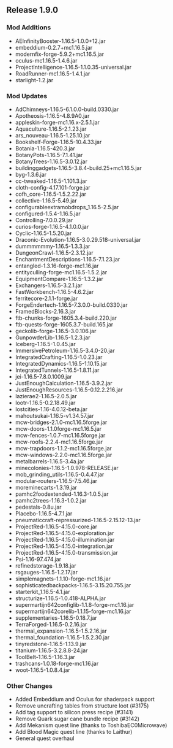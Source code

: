 ## Release 1.9.0

### Mod Additions
- AEInfinityBooster-1.16.5-1.0.0+12.jar
- embeddium-0.2.7+mc1.16.5.jar
- modernfix-forge-5.9.2+mc1.16.5.jar
- oculus-mc1.16.5-1.4.6.jar
- ProjectIntelligence-1.16.5-1.1.0.35-universal.jar
- RoadRunner-mc1.16.5-1.4.1.jar
- starlight-1.2.jar
### Mod Updates
- AdChimneys-1.16.5-6.1.0.0-build.0330.jar
- Apotheosis-1.16.5-4.8.9A0.jar
- appleskin-forge-mc1.16.x-2.5.1.jar
- Aquaculture-1.16.5-2.1.23.jar
- ars_nouveau-1.16.5-1.25.10.jar
- Bookshelf-Forge-1.16.5-10.4.33.jar
- Botania-1.16.5-420.3.jar
- BotanyPots-1.16.5-7.1.41.jar
- BotanyTrees-1.16.5-3.0.12.jar
- buildinggadgets-1.16.5-3.8.4-build.25+mc1.16.5.jar
- byg-1.3.6.jar
- cc-tweaked-1.16.5-1.101.3.jar
- cloth-config-4.17.101-forge.jar
- cofh_core-1.16.5-1.5.2.22.jar
- collective-1.16.5-5.49.jar
- configurableextramobdrops_1.16.5-2.5.jar
- configured-1.5.4-1.16.5.jar
- Controlling-7.0.0.29.jar
- curios-forge-1.16.5-4.1.0.0.jar
- Cyclic-1.16.5-1.5.20.jar
- Draconic-Evolution-1.16.5-3.0.29.518-universal.jar
- dummmmmmy-1.16.5-1.3.3.jar
- DungeonCrawl-1.16.5-2.3.12.jar
- EnchantmentDescriptions-1.16.5-7.1.23.jar
- entangled-1.3.16-forge-mc1.16.jar
- entityculling-forge-mc1.16.5-1.5.2.jar
- EquipmentCompare-1.16.5-1.3.2.jar
- Exchangers-1.16.5-3.2.1.jar
- FastWorkbench-1.16.5-4.6.2.jar
- ferritecore-2.1.1-forge.jar
- ForgeEndertech-1.16.5-7.3.0.0-build.0330.jar
- FramedBlocks-2.16.3.jar
- ftb-chunks-forge-1605.3.4-build.220.jar
- ftb-quests-forge-1605.3.7-build.165.jar
- geckolib-forge-1.16.5-3.0.106.jar
- GunpowderLib-1.16.5-1.2.3.jar
- Iceberg-1.16.5-1.0.45.jar
- ImmersivePetroleum-1.16.5-3.4.0-20.jar
- IntegratedCrafting-1.16.5-1.0.23.jar
- IntegratedDynamics-1.16.5-1.10.15.jar
- IntegratedTunnels-1.16.5-1.8.11.jar
- jei-1.16.5-7.8.0.1009.jar
- JustEnoughCalculation-1.16.5-3.9.2.jar
- JustEnoughResources-1.16.5-0.12.2.216.jar
- lazierae2-1.16.5-2.0.5.jar
- lootr-1.16.5-0.2.18.49.jar
- lostcities-1.16-4.0.12-beta.jar
- mahoutsukai-1.16.5-v1.34.57.jar
- mcw-bridges-2.1.0-mc1.16.5forge.jar
- mcw-doors-1.1.0forge-mc1.16.5.jar
- mcw-fences-1.0.7-mc1.16.5forge.jar
- mcw-roofs-2.2.4-mc1.16.5forge.jar
- mcw-trapdoors-1.1.2-mc1.16.5forge.jar
- mcw-windows-2.2.0-mc1.16.5forge.jar
- metalbarrels-1.16.5-3.4a.jar
- minecolonies-1.16.5-1.0.978-RELEASE.jar
- mob_grinding_utils-1.16.5-0.4.47.jar
- modular-routers-1.16.5-7.5.46.jar
- moreminecarts-1.3.19.jar
- pamhc2foodextended-1.16.3-1.0.5.jar
- pamhc2trees-1.16.3-1.0.2.jar
- pedestals-0.8u.jar
- Placebo-1.16.5-4.7.1.jar
- pneumaticcraft-repressurized-1.16.5-2.15.12-13.jar
- ProjectRed-1.16.5-4.15.0-core.jar
- ProjectRed-1.16.5-4.15.0-exploration.jar
- ProjectRed-1.16.5-4.15.0-illumination.jar
- ProjectRed-1.16.5-4.15.0-integration.jar
- ProjectRed-1.16.5-4.15.0-transmission.jar
- Psi-1.16-97.474.jar
- refinedstorage-1.9.18.jar
- rsgauges-1.16.5-1.2.17.jar
- simplemagnets-1.1.10-forge-mc1.16.jar
- sophisticatedbackpacks-1.16.5-3.15.20.755.jar
- starterkit_1.16.5-4.1.jar
- structurize-1.16.5-1.0.418-ALPHA.jar
- supermartijn642configlib-1.1.8-forge-mc1.16.jar
- supermartijn642corelib-1.1.15-forge-mc1.16.jar
- supplementaries-1.16.5-0.18.7.jar
- TerraForged-1.16.5-0.2.16.jar
- thermal_expansion-1.16.5-1.5.2.16.jar
- thermal_foundation-1.16.5-1.5.2.30.jar
- tinyredstone-1.16.5-1.13.9.jar
- titanium-1.16.5-3.2.8.8-24.jar
- ToolBelt-1.16.5-1.16.3.jar
- trashcans-1.0.18-forge-mc1.16.jar
- woot-1.16.5-1.0.8.4.jar

### Other Changes
- Added Embeddium and Oculus for shaderpack support
- Remove uncrafting tables from structure loot (#3175)
- Add tag support to silicon press recipe (#3141)
- Remove Quark sugar cane bundle recipe (#3142)
- Add Mekanism quest line (thanks to ToshibaEC0Microwave)
- Add Blood Magic quest line (thanks to Laithur)
- General quest overhaul
